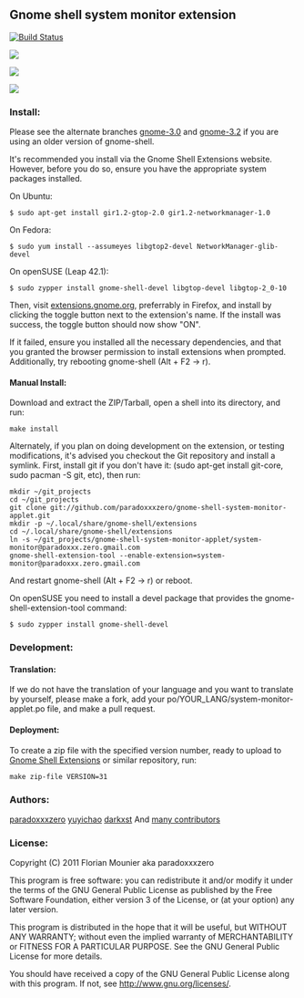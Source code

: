 ## Gnome shell system monitor extension

[![Build Status](https://img.shields.io/travis/paradoxxxzero/gnome-shell-system-monitor-applet.svg?branch=master)](https://travis-ci.org/paradoxxxzero/gnome-shell-system-monitor-applet)

![](http://i.imgur.com/ka9OA.png)

![](http://i.imgur.com/mmRTu.png)

![](http://i.imgur.com/X7Sss.png)

### Install:

Please see the alternate branches [gnome-3.0](https://github.com/paradoxxxzero/gnome-shell-system-monitor-applet/tree/gnome-3.0) and [gnome-3.2](https://github.com/paradoxxxzero/gnome-shell-system-monitor-applet/tree/gnome-3.2) if you are using an older version of gnome-shell.

It's recommended you install via the Gnome Shell Extensions website. However, before you do so, ensure you have the appropriate system packages installed.

On Ubuntu:

    $ sudo apt-get install gir1.2-gtop-2.0 gir1.2-networkmanager-1.0

On Fedora:

    $ sudo yum install --assumeyes libgtop2-devel NetworkManager-glib-devel
    
On openSUSE (Leap 42.1):

    $ sudo zypper install gnome-shell-devel libgtop-devel libgtop-2_0-10

Then, visit [extensions.gnome.org](https://extensions.gnome.org/extension/120/system-monitor/), preferrably in Firefox, and install by clicking the toggle button next to the extension's name. If the install was success, the toggle button should now show "ON".

If it failed, ensure you installed all the necessary dependencies, and that you granted the browser permission to install extensions when prompted. Additionally, try rebooting gnome-shell (Alt + F2 -> r).

#### Manual Install:

Download and extract the ZIP/Tarball, open a shell into its directory, and run:

    make install

Alternately, if you plan on doing development on the extension, or testing modifications, it's advised you checkout the Git repository and install a symlink. First, install git if you don't have it: (sudo apt-get install git-core, sudo pacman -S git, etc), then run:

    mkdir ~/git_projects
    cd ~/git_projects
    git clone git://github.com/paradoxxxzero/gnome-shell-system-monitor-applet.git    
    mkdir -p ~/.local/share/gnome-shell/extensions
    cd ~/.local/share/gnome-shell/extensions
    ln -s ~/git_projects/gnome-shell-system-monitor-applet/system-monitor@paradoxxx.zero.gmail.com
    gnome-shell-extension-tool --enable-extension=system-monitor@paradoxxx.zero.gmail.com

And restart gnome-shell (Alt + F2 -> r) or reboot.

On openSUSE you need to install a devel package that provides the gnome-shell-extension-tool command:

    $ sudo zypper install gnome-shell-devel

### Development:

#### Translation:

If we do not have the translation of your language and you want to translate by yourself, please make a fork, add your po/YOUR_LANG/system-monitor-applet.po file, and make a pull request.

#### Deployment:
    
To create a zip file with the specified version number, ready to upload to [Gnome Shell Extensions](https://extensions.gnome.org/) or similar repository, run:

    make zip-file VERSION=31

### Authors:

[paradoxxxzero](https://github.com/paradoxxxzero)
[yuyichao](https://github.com/yuyichao)
[darkxst](https://github.com/darkxst)
And [many contributors](https://github.com/paradoxxxzero/gnome-shell-system-monitor-applet/contributors)

### License:

Copyright (C) 2011 Florian Mounier aka paradoxxxzero

This program is free software: you can redistribute it and/or modify
it under the terms of the GNU General Public License as published by
the Free Software Foundation, either version 3 of the License, or
(at your option) any later version.

This program is distributed in the hope that it will be useful,
but WITHOUT ANY WARRANTY; without even the implied warranty of
MERCHANTABILITY or FITNESS FOR A PARTICULAR PURPOSE.  See the
GNU General Public License for more details.

You should have received a copy of the GNU General Public License
along with this program.  If not, see <http://www.gnu.org/licenses/>.
